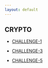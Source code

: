 ```yaml
---
layout: default
---
```


## CRYPTO 

- [CHALLENGE-1](./crypto/chal-1)

- [CHALLENGE-3](./crypto/chal-3)

- [CHALLENGE-5](./crypto/chal-5)
